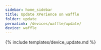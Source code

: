 ```yaml
---
sidebar: home_sidebar
title: Update XPerience on waffle
folder: update
permalink: /devices/waffle/update/
device: waffle
---
```

{% include templates/device_update.md %}
